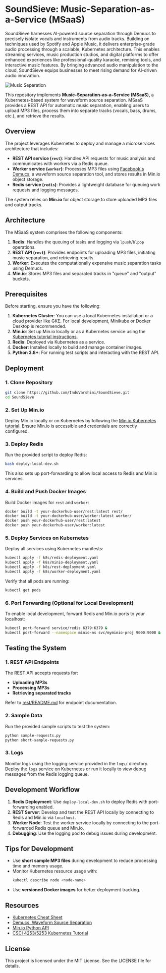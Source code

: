 # SoundSieve: Music-Separation-as-a-Service (MSaaS)  

SoundSieve harnesses AI-powered source separation through Demucs to precisely isolate vocals and instruments from audio tracks. Building on techniques used by Spotify and Apple Music, it delivers enterprise-grade audio processing through a scalable, Kubernetes architecture. This enables streaming services, music production studios, and digital platforms to offer enhanced experiences like professional-quality karaoke, remixing tools, and interactive music features. By bringing advanced audio manipulation to the cloud, SoundSieve equips businesses to meet rising demand for AI-driven audio innovation.


![Music Separation](https://tjzk.replicate.delivery/models_models_cover_image/3fc4bbf8-1d4b-45d8-bd3f-262409a73e23/source_separation_io.png)  


This repository implements **Music-Separation-as-a-Service (MSaaS)**, a Kubernetes-based system for waveform source separation. MSaaS provides a REST API for automatic music separation, enabling users to upload MP3 files, process them into separate tracks (vocals, bass, drums, etc.), and retrieve the results.  

## Overview  

The project leverages Kubernetes to deploy and manage a microservices architecture that includes:  

- **REST API service (`rest`)**: Handles API requests for music analysis and communicates with workers via a Redis queue.  
- **Worker service (`worker`)**: Processes MP3 files using [Facebook's Demucs](https://github.com/facebookresearch/demucs), a waveform source separation tool, and stores results in Min.io object storage.  
- **Redis service (`redis`)**: Provides a lightweight database for queuing work requests and logging messages.  

The system relies on **Min.io** for object storage to store uploaded MP3 files and output tracks.  


## Architecture  

The MSaaS system comprises the following components:  

1. **Redis**: Handles the queuing of tasks and logging via `lpush`/`blpop` operations.  
2. **REST API (`rest`)**: Provides endpoints for uploading MP3 files, initiating music separation, and retrieving results.  
3. **Worker**: Executes the computationally expensive music separation tasks using Demucs.  
4. **Min.io**: Stores MP3 files and separated tracks in "queue" and "output" buckets.  


## Prerequisites  

Before starting, ensure you have the following:  

1. **Kubernetes Cluster**: You can use a local Kubernetes installation or a cloud provider like GKE. For local development, Minikube or Docker Desktop is recommended.  
2. **Min.io**: Set up Min.io locally or as a Kubernetes service using the [Kubernetes tutorial instructions](https://github.com/cu-csci-4253-datacenter/kubernetes-tutorial/tree/master/06-minio).  
3. **Redis**: Deployed via Kubernetes as a service.  
4. **Docker**: Installed locally to build and manage container images.  
5. **Python 3.8+**: For running test scripts and interacting with the REST API.  


## Deployment  

### 1. Clone Repository  
```bash  
git clone https://github.com/InduVarshini/SoundSieve.git
cd SoundSieve  
```  

### 2. Set Up Min.io  
Deploy Min.io locally or on Kubernetes by following the [Min.io Kubernetes tutorial](https://github.com/cu-csci-4253-datacenter/kubernetes-tutorial/tree/master/06-minio). Ensure Min.io is accessible and credentials are correctly configured.  

### 3. Deploy Redis  
Run the provided script to deploy Redis:  
```bash  
bash deploy-local-dev.sh  
```  

This also sets up port-forwarding to allow local access to Redis and Min.io services.  

### 4. Build and Push Docker Images  
Build Docker images for `rest` and `worker`:  
```bash  
docker build -t your-dockerhub-user/rest:latest rest/  
docker build -t your-dockerhub-user/worker:latest worker/  
docker push your-dockerhub-user/rest:latest  
docker push your-dockerhub-user/worker:latest  
```  

### 5. Deploy Services on Kubernetes  
Deploy all services using Kubernetes manifests:  
```bash  
kubectl apply -f k8s/redis-deployment.yaml  
kubectl apply -f k8s/minio-deployment.yaml  
kubectl apply -f k8s/rest-deployment.yaml  
kubectl apply -f k8s/worker-deployment.yaml  
```  

Verify that all pods are running:  
```bash  
kubectl get pods  
```  

### 6. Port Forwarding (Optional for Local Development)  
To enable local development, forward Redis and Min.io ports to your localhost:  
```bash  
kubectl port-forward service/redis 6379:6379 &  
kubectl port-forward --namespace minio-ns svc/myminio-proj 9000:9000 &  
```  


## Testing the System  

### 1. REST API Endpoints  
The REST API accepts requests for:  
- **Uploading MP3s**  
- **Processing MP3s**  
- **Retrieving separated tracks**  

Refer to [rest/README.md](rest/README.md) for endpoint documentation.  

### 2. Sample Data  
Run the provided sample scripts to test the system:  
```bash  
python sample-requests.py  
python short-sample-requests.py  
```  

### 3. Logs  
Monitor logs using the logging service provided in the `logs/` directory. Deploy the `logs` service on Kubernetes or run it locally to view debug messages from the Redis logging queue.  


## Development Workflow  

1. **Redis Deployment**: Use `deploy-local-dev.sh` to deploy Redis with port-forwarding enabled.  
2. **REST Server**: Develop and test the REST API locally by connecting to Redis and Min.io via `localhost`.  
3. **Worker Node**: Test the worker service locally by connecting to the port-forwarded Redis queue and Min.io.  
4. **Debugging**: Use the logging pod to debug issues during development.  


## Tips for Development  

- Use **short sample MP3 files** during development to reduce processing time and memory usage.  
- Monitor Kubernetes resource usage with:  
  ```bash  
  kubectl describe node <node-name>  
  ```  
- Use **versioned Docker images** for better deployment tracking.  

## Resources  

- [Kubernetes Cheat Sheet](https://kubernetes.io/docs/reference/kubectl/cheatsheet/)  
- [Demucs: Waveform Source Separation](https://github.com/facebookresearch/demucs)  
- [Min.io Python API](https://min.io/docs/minio/linux/developers/python/API.html)  
- [CSCI 4253/5253 Kubernetes Tutorial](https://github.com/cu-csci-4253-datacenter/kubernetes-tutorial)  


## License  

This project is licensed under the MIT License. See the LICENSE file for details.  

